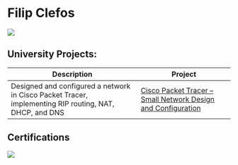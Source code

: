 # Filip Clefos
<a href="www.linkedin.com/in/filip-clefos-625227329"><img src="https://img.shields.io/badge/-LinkedIn-0072b1?&style=for-the-badge&logo=linkedin&logoColor=white" /></a>

## University Projects:

| Description                                        | Project         |
|-----------------------------------------------|----------------------------|
| Designed and configured a network in Cisco Packet Tracer, implementing RIP routing, NAT, DHCP, and DNS | <a href="https://github.com/Fili-p/Cisco-Packet-Tracer-Small-Network-Design-and-Configuration?tab=readme-ov-file">Cisco Packet Tracer – Small Network Design and Configuration</a>|



## Certifications
<div>
<img src="https://img.shields.io/badge/-Network%2B-007ACC?&style=for-the-badge&logo=CompTIA&logoColor=white" />
</div>
